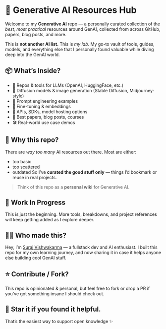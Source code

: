 # 🧠 Generative AI Resources Hub

Welcome to my **Generative AI** repo — a personally curated collection of the *best, most practical* resources around GenAI, collected from across GitHub, papers, blog posts, and more.

This is **not another AI list.**
This is *my lab*. My go-to vault of tools, guides, models, and everything else that I personally found valuable while diving deep into the GenAI world.


## 📦 What’s Inside?

* 🔗 Repos & tools for LLMs (OpenAI, HuggingFace, etc.)
* 🎨 Diffusion models & image generation (Stable Diffusion, Midjourney-style)
* 🧪 Prompt engineering examples
* 🧠 Fine-tuning & embeddings
* 🔧 APIs, SDKs, model hosting options
* 📄 Best papers, blog posts, courses
* 🛠️ Real-world use case demos


## 🧭 Why this repo?

There are *way too many* AI resources out there.
Most are either:

* too basic
* too scattered
* outdated
  So I’ve **curated the good stuff only** — things I’d bookmark or reuse in real projects.

> Think of this repo as a **personal wiki** for Generative AI.


## 🚧 Work In Progress

This is just the beginning.
More tools, breakdowns, and project references will keep getting added as I explore deeper.


## 🙋‍♂️ Who made this?

Hey, I’m [Suraj Vishwakarma](https://github.com/smartcraze) — a fullstack dev and AI enthusiast.
I built this repo for my own learning journey, and now sharing it in case it helps anyone else building cool GenAI stuff.



## ⭐️ Contribute / Fork?

This repo is opinionated & personal, but feel free to fork or drop a PR if you’ve got something insane I should check out.

## 📌 Star it if you found it helpful.

That’s the easiest way to support open knowledge ✨

